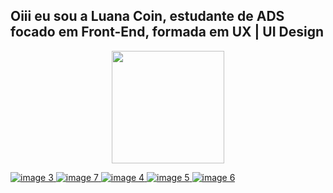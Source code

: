 ## Oiii eu sou a Luana Coin, estudante de ADS focado em Front-End, formada em UX | UI Design

<div align="center">
  <a href="https://github.com/luanacoin">
  <img height="180em" src="https://github-readme-stats.vercel.app/api?username=luanacoin&show_icons=true&theme=dark&include_all_commits=true&count_private=true"/>
</div>
 
![image 3](https://github.com/luanacoin/luanacoin/assets/106402298/e0dacafe-41b6-496f-a9e8-01df8191e2b4)
![image 7](https://github.com/luanacoin/luanacoin/assets/106402298/7efd7309-fd39-4508-9c2a-6a945473d215)
![image 4](https://github.com/luanacoin/luanacoin/assets/106402298/b8ec0f51-a6d1-4d01-9640-6998c89f6338)
![image 5](https://github.com/luanacoin/luanacoin/assets/106402298/d7db34e3-03d2-44ab-aaa7-13e5d057885a)
![image 6](https://github.com/luanacoin/luanacoin/assets/106402298/de0f056e-fb2d-46d9-bcbc-b3fb7589eca7)
